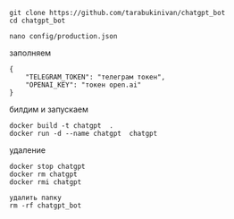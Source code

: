 ```
git clone https://github.com/tarabukinivan/chatgpt_bot
cd chatgpt_bot

nano config/production.json
```
заполняем
```
{
    "TELEGRAM_TOKEN": "телеграм токен",
    "OPENAI_KEY": "токен open.ai"    
}
```

билдим и запускаем
```
docker build -t chatgpt  .
docker run -d --name chatgpt  chatgpt
```
удаление

```
docker stop chatgpt
docker rm chatgpt
docker rmi chatgpt

удалить папку
rm -rf chatgpt_bot
```
